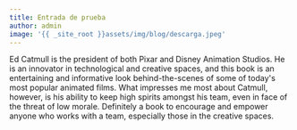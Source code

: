 ```yaml
---
title: Entrada de prueba
author: admin
image: '{{ _site_root }}assets/img/blog/descarga.jpeg'
---
```

<p>Ed Catmull is the president of both Pixar and Disney Animation Studios. He is an innovator in technological and creative spaces, and this book is an entertaining and informative look behind-the-scenes of some of today's most popular animated films. What impresses me most about Catmull, however, is his ability to keep high spirits amongst his team, even in face of the threat of low morale. Definitely a book to encourage and empower anyone who works with a team, especially those in the creative spaces.</p>